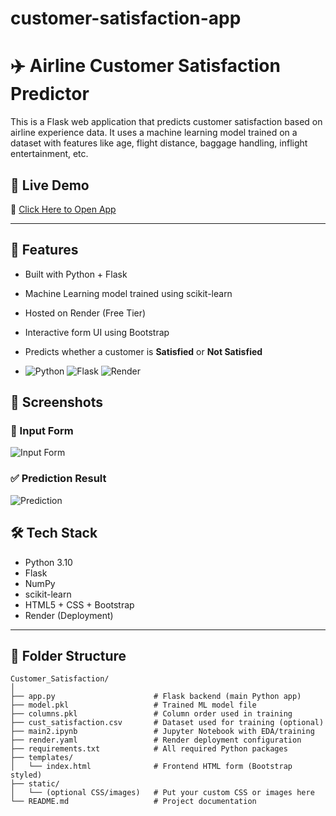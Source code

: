 # customer-satisfaction-app
# ✈️ Airline Customer Satisfaction Predictor

This is a Flask web application that predicts customer satisfaction based on airline experience data. It uses a machine learning model trained on a dataset with features like age, flight distance, baggage handling, inflight entertainment, etc.

## 🚀 Live Demo
🔗 [Click Here to Open App](https://customer-satisfaction-app.onrender.com)

---

## 🧠 Features

- Built with Python + Flask
- Machine Learning model trained using scikit-learn
- Hosted on Render (Free Tier)
- Interactive form UI using Bootstrap
- Predicts whether a customer is **Satisfied** or **Not Satisfied**

- ![Python](https://img.shields.io/badge/Python-3.10-blue)
![Flask](https://img.shields.io/badge/Flask-2.3-lightgrey)
![Render](https://img.shields.io/badge/Deployed%20on-Render-brightgreen)

## 📸 Screenshots

### 📝 Input Form
![Input Form](screenshots/form.png)

### ✅ Prediction Result
![Prediction](screenshots/result.png)

## 🛠️ Tech Stack

- Python 3.10
- Flask
- NumPy
- scikit-learn
- HTML5 + CSS + Bootstrap
- Render (Deployment)


---

## 📁 Folder Structure
```
Customer_Satisfaction/
│
├── app.py                      # Flask backend (main Python app)
├── model.pkl                   # Trained ML model file
├── columns.pkl                 # Column order used in training
├── cust_satisfaction.csv       # Dataset used for training (optional)
├── main2.ipynb                 # Jupyter Notebook with EDA/training
├── render.yaml                 # Render deployment configuration
├── requirements.txt            # All required Python packages
├── templates/
│   └── index.html              # Frontend HTML form (Bootstrap styled)
├── static/
│   └── (optional CSS/images)   # Put your custom CSS or images here
└── README.md                   # Project documentation
```
